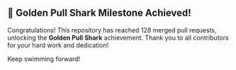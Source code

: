## 🦈 Golden Pull Shark Milestone Achieved!

Congratulations! This repository has reached 128 merged pull requests, unlocking the **Golden Pull Shark** achievement. Thank you to all contributors for your hard work and dedication!

Keep swimming forward!

